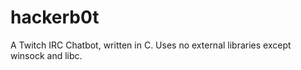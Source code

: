 # hackerb0t
A Twitch IRC Chatbot, written in C. Uses no external libraries except winsock and libc.
